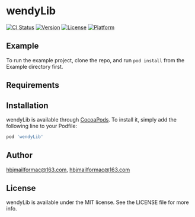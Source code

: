 # wendyLib

[![CI Status](https://img.shields.io/travis/hbjmailformac@163.com/wendyLib.svg?style=flat)](https://travis-ci.org/hbjmailformac@163.com/wendyLib)
[![Version](https://img.shields.io/cocoapods/v/wendyLib.svg?style=flat)](https://cocoapods.org/pods/wendyLib)
[![License](https://img.shields.io/cocoapods/l/wendyLib.svg?style=flat)](https://cocoapods.org/pods/wendyLib)
[![Platform](https://img.shields.io/cocoapods/p/wendyLib.svg?style=flat)](https://cocoapods.org/pods/wendyLib)

## Example

To run the example project, clone the repo, and run `pod install` from the Example directory first.

## Requirements

## Installation

wendyLib is available through [CocoaPods](https://cocoapods.org). To install
it, simply add the following line to your Podfile:

```ruby
pod 'wendyLib'
```

## Author

hbjmailformac@163.com, hbjmailformac@163.com

## License

wendyLib is available under the MIT license. See the LICENSE file for more info.
